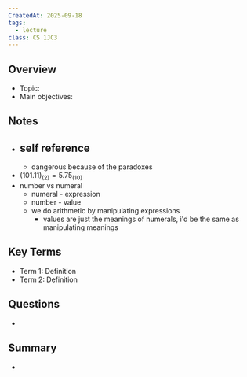 ```yaml
---
CreatedAt: 2025-09-18
tags:
  - lecture
class: CS 1JC3
---
```

## Overview
- Topic:
- Main objectives:

## Notes
- self reference
	- 
	- dangerous because of the paradoxes
- $(101.11)_{(2)} = 5.75_{(10)}$
- number vs numeral
	- numeral - expression
	- number - value
	- we do arithmetic by manipulating expressions 
		- values are just the meanings of numerals, i'd be the same as manipulating meanings

## Key Terms
- Term 1: Definition
- Term 2: Definition

## Questions
- 

## Summary
- 

